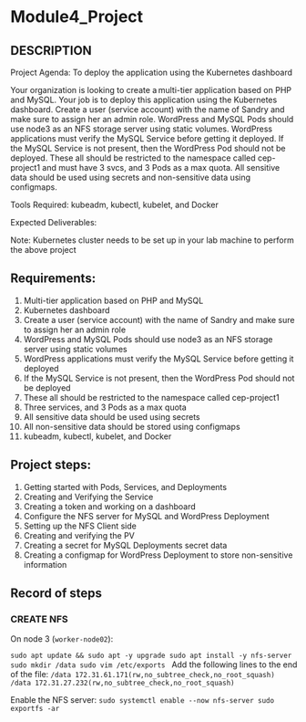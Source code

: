 # Module4_Project
## DESCRIPTION
Project Agenda: To deploy the application using the Kubernetes dashboard 

Your organization is looking to create a multi-tier application based on PHP and MySQL. Your job is to deploy this application using the Kubernetes dashboard. Create a user (service account) with the name of Sandry and make sure to assign her an admin role. WordPress and MySQL Pods should use node3 as an NFS storage server using static volumes. WordPress applications must verify the MySQL Service before getting it deployed. If the MySQL Service is not present, then the WordPress Pod should not be deployed. These all should be restricted to the namespace called cep-project1 and must have 3 svcs, and 3 Pods as a max quota. All sensitive data should be used using secrets and non-sensitive data using configmaps.  

Tools Required: kubeadm, kubectl, kubelet, and Docker  

Expected Deliverables:

Note: Kubernetes cluster needs to be set up in your lab machine to perform the above project

## Requirements:
1. Multi-tier application based on PHP and MySQL
2. Kubernetes dashboard
3. Create a user (service account) with the name of Sandry and make sure to assign her an admin role
4. WordPress and MySQL Pods should use node3 as an NFS storage server using static volumes
5. WordPress applications must verify the MySQL Service before getting it deployed
6. If the MySQL Service is not present, then the WordPress Pod should not be deployed
7. These all should be restricted to the namespace called cep-project1
8. Three services, and 3 Pods as a max quota
9. All sensitive data should be used using secrets
10. All non-sensitive data should be stored using configmaps
11. kubeadm, kubectl, kubelet, and Docker

## Project steps:
1. Getting started with Pods, Services, and Deployments
2. Creating and Verifying the Service
3. Creating a token and working on a dashboard
4. Configure the NFS server for MySQL and WordPress Deployment
5. Setting up the NFS Client side
6. Creating and verifying the PV
7. Creating a secret for MySQL Deployments secret data
8. Creating a configmap for WordPress Deployment to store non-sensitive information

## Record of steps

### CREATE NFS

On node 3 (`worker-node02`):

`sudo apt update && sudo apt -y upgrade
sudo apt install -y nfs-server
sudo mkdir /data
sudo vim /etc/exports
`
Add the following lines to the end of the file:
`/data 172.31.61.171(rw,no_subtree_check,no_root_squash)
/data 172.31.27.232(rw,no_subtree_check,no_root_squash)`

Enable the NFS server:
`sudo systemctl enable --now nfs-server
sudo exportfs -ar`
